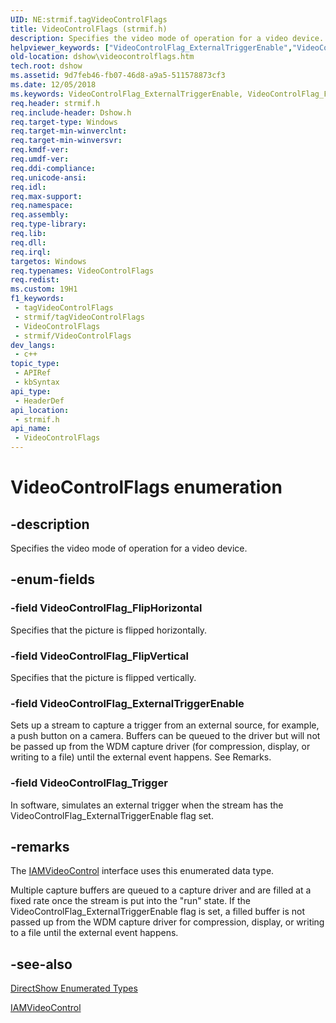 ```yaml
---
UID: NE:strmif.tagVideoControlFlags
title: VideoControlFlags (strmif.h)
description: Specifies the video mode of operation for a video device.
helpviewer_keywords: ["VideoControlFlag_ExternalTriggerEnable","VideoControlFlag_FlipHorizontal","VideoControlFlag_FlipVertical","VideoControlFlag_Trigger","VideoControlFlags","VideoControlFlags enumeration [DirectShow]","VideoControlFlagsEnumeration","dshow.videocontrolflags","strmif/VideoControlFlag_ExternalTriggerEnable","strmif/VideoControlFlag_FlipHorizontal","strmif/VideoControlFlag_FlipVertical","strmif/VideoControlFlag_Trigger","strmif/VideoControlFlags"]
old-location: dshow\videocontrolflags.htm
tech.root: dshow
ms.assetid: 9d7feb46-fb07-46d8-a9a5-511578873cf3
ms.date: 12/05/2018
ms.keywords: VideoControlFlag_ExternalTriggerEnable, VideoControlFlag_FlipHorizontal, VideoControlFlag_FlipVertical, VideoControlFlag_Trigger, VideoControlFlags, VideoControlFlags enumeration [DirectShow], VideoControlFlagsEnumeration, dshow.videocontrolflags, strmif/VideoControlFlag_ExternalTriggerEnable, strmif/VideoControlFlag_FlipHorizontal, strmif/VideoControlFlag_FlipVertical, strmif/VideoControlFlag_Trigger, strmif/VideoControlFlags
req.header: strmif.h
req.include-header: Dshow.h
req.target-type: Windows
req.target-min-winverclnt: 
req.target-min-winversvr: 
req.kmdf-ver: 
req.umdf-ver: 
req.ddi-compliance: 
req.unicode-ansi: 
req.idl: 
req.max-support: 
req.namespace: 
req.assembly: 
req.type-library: 
req.lib: 
req.dll: 
req.irql: 
targetos: Windows
req.typenames: VideoControlFlags
req.redist: 
ms.custom: 19H1
f1_keywords:
 - tagVideoControlFlags
 - strmif/tagVideoControlFlags
 - VideoControlFlags
 - strmif/VideoControlFlags
dev_langs:
 - c++
topic_type:
 - APIRef
 - kbSyntax
api_type:
 - HeaderDef
api_location:
 - strmif.h
api_name:
 - VideoControlFlags
---
```


# VideoControlFlags enumeration


## -description

Specifies the video mode of operation for a video device.

## -enum-fields

### -field VideoControlFlag_FlipHorizontal

Specifies that the picture is flipped horizontally.

### -field VideoControlFlag_FlipVertical

Specifies that the picture is flipped vertically.

### -field VideoControlFlag_ExternalTriggerEnable

Sets up a stream to capture a trigger from an external source, for example, a push button on a camera. Buffers can be queued to the driver but will not be passed up from the WDM capture driver (for compression, display, or writing to a file) until the external event happens. See Remarks.

### -field VideoControlFlag_Trigger

In software, simulates an external trigger when the stream has the VideoControlFlag_ExternalTriggerEnable flag set.

## -remarks

The <a href="/windows/desktop/api/strmif/nn-strmif-iamvideocontrol">IAMVideoControl</a> interface uses this enumerated data type.

Multiple capture buffers are queued to a capture driver and are filled at a fixed rate once the stream is put into the "run" state. If the VideoControlFlag_ExternalTriggerEnable flag is set, a filled buffer is not passed up from the WDM capture driver for compression, display, or writing to a file until the external event happens.

## -see-also

<a href="/windows/desktop/DirectShow/directshow-enumerated-types">DirectShow Enumerated Types</a>



<a href="/windows/desktop/api/strmif/nn-strmif-iamvideocontrol">IAMVideoControl</a>